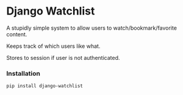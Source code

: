 # Django Watchlist

A stupidly simple system to allow users to watch/bookmark/favorite content.

Keeps track of which users like what.

Stores to session if user is not authenticated.

### Installation

`pip install django-watchlist`
